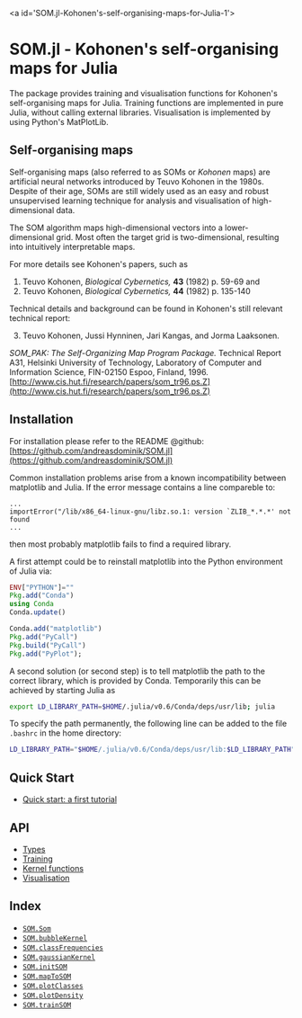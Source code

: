 
<a id='SOM.jl-Kohonen's-self-organising-maps-for-Julia-1'></a>

# SOM.jl - Kohonen's self-organising maps for Julia


The package provides training and visualisation functions for Kohonen's self-organising maps for Julia. Training functions are implemented in pure Julia, without calling external libraries.     Visualisation is implemented by using Python's MatPlotLib.


<a id='Self-organising-maps-1'></a>

## Self-organising maps


Self-organising maps (also referred to as SOMs or *Kohonen* maps) are artificial neural networks introduced by Teuvo Kohonen in the 1980s. Despite of their age, SOMs are still widely used as an easy and robust unsupervised learning technique for analysis and visualisation of high-dimensional data.


The SOM algorithm maps high-dimensional vectors into a lower-dimensional grid. Most often the target grid is two-dimensional, resulting into  intuitively interpretable maps.


For more details see Kohonen's papers, such as


1. Teuvo Kohonen, *Biological Cybernetics,* **43** (1982) p. 59-69 and
2. Teuvo Kohonen, *Biological Cybernetics,* **44** (1982) p. 135-140


Technical details and background can be found in Kohonen's still relevant technical report:


3. Teuvo Kohonen, Jussi Hynninen, Jari Kangas, and Jorma Laaksonen.


*SOM_PAK: The Self-Organizing Map Program Package.*   Technical Report A31, Helsinki University of Technology,   Laboratory of Computer and Information Science,   FIN-02150 Espoo, Finland, 1996.   [http://www.cis.hut.fi/research/papers/som_tr96.ps.Z](http://www.cis.hut.fi/research/papers/som_tr96.ps.Z)


<a id='Installation-1'></a>

## Installation


For installation please refer to the README @github: [https://github.com/andreasdominik/SOM.jl](https://github.com/andreasdominik/SOM.jl)


Common installation problems arise from a known incompatibility between matplotlib and Julia. If the error message contains a line compareble to:


```
...
importError("/lib/x86_64-linux-gnu/libz.so.1: version `ZLIB_*.*.*' not found
...
```


then most probably matplotlib fails to find a required library.   


A first attempt could be to reinstall matplotlib into the Python environment of Julia via:


```Julia
ENV["PYTHON"]=""
Pkg.add("Conda")
using Conda
Conda.update()

Conda.add("matplotlib")
Pkg.add("PyCall")
Pkg.build("PyCall")
Pkg.add("PyPlot");
```


A second solution (or second step) is to tell matplotlib the path to the correct library, which is provided by Conda. Temporarily this can be achieved by starting Julia as


```sh
export LD_LIBRARY_PATH=$HOME/.julia/v0.6/Conda/deps/usr/lib; julia
```


To specify the path permanently, the following line can be added to the file `.bashrc` in the home directory:


```bash
LD_LIBRARY_PATH="$HOME/.julia/v0.6/Conda/deps/usr/lib:$LD_LIBRARY_PATH"
```


<a id='Quick-Start-1'></a>

## Quick Start

- [Quick start: a first tutorial](tutorials/firstTutorial.md#Quick-start:-a-first-tutorial-1)


<a id='API-1'></a>

## API

- [Types](api/types.md#Types-1)
- [Training](api/soms.md#Training-1)
- [Kernel functions](api/soms.md#Kernel-functions-1)
- [Visualisation](api/visualisations.md#Visualisation-1)


<a id='Index-1'></a>

## Index

- [`SOM.Som`](api/types.md#SOM.Som)
- [`SOM.bubbleKernel`](api/soms.md#SOM.bubbleKernel)
- [`SOM.classFrequencies`](api/soms.md#SOM.classFrequencies)
- [`SOM.gaussianKernel`](api/soms.md#SOM.gaussianKernel)
- [`SOM.initSOM`](api/soms.md#SOM.initSOM)
- [`SOM.mapToSOM`](api/soms.md#SOM.mapToSOM)
- [`SOM.plotClasses`](api/visualisations.md#SOM.plotClasses)
- [`SOM.plotDensity`](api/visualisations.md#SOM.plotDensity)
- [`SOM.trainSOM`](api/soms.md#SOM.trainSOM)


